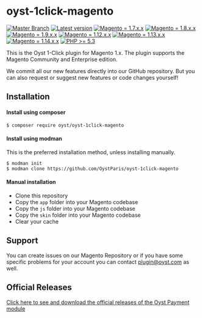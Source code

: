 oyst-1click-magento
===================

[![Master Branch](https://travis-ci.com/oystparis/oyst-1click-magento.svg?token=6RqPSPYAqNi5kLCsQzDS&branch=master)](https://travis-ci.com/oystparis/oyst-1click-magento)
[![Latest version](https://img.shields.io/badge/latest-1.0.0-green.svg)](https://github.com/oystparis/oyst-1click-magento/releases)
[![Magento = 1.7.x.x](https://img.shields.io/badge/magento-1.7-blue.svg)](#)
[![Magento = 1.8.x.x](https://img.shields.io/badge/magento-1.8-blue.svg)](#)
[![Magento = 1.9.x.x](https://img.shields.io/badge/magento-1.9-blue.svg)](#)
[![Magento = 1.12.x.x](https://img.shields.io/badge/magento-1.12-blue.svg)](#)
[![Magento = 1.13.x.x](https://img.shields.io/badge/magento-1.13-blue.svg)](#)
[![Magento = 1.14.x.x](https://img.shields.io/badge/magento-1.14-blue.svg)](#)
[![PHP >= 5.3](https://img.shields.io/badge/php-%3E=5.3-green.svg)](#)


This is the Oyst 1-Click plugin for Magento 1.x.
The plugin supports the Magento Community and Enterprise edition.

We commit all our new features directly into our GitHub repository.
But you can also request or suggest new features or code changes yourself!


Installation
------------

#### Install using composer

```
$ composer require oyst/oyst-1click-magento
```

#### Install using modman

This is the preferred installation method, unless installing manually.

```
$ modman init
$ modman clone https://github.com/OystParis/oyst-1click-magento
```

#### Manual installation

* Clone this repository
* Copy the `app` folder into your Magento codebase
* Copy the `js` folder into your Magento codebase
* Copy the `skin` folder into your Magento codebase
* Clear your cache

Support
-------
You can create issues on our Magento Repository or if you have some specific problems for your account you can contact <a href="mailto:plugin@oyst.com">plugin@oyst.com</a> as well.

Official Releases
-----------------

[Click here to see and download the official releases of the Oyst Payment module](https://github.com/OystParis/oyst-1click-magento/releases)
